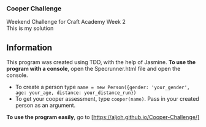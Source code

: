 ### Cooper Challenge
Weekend Challenge for Craft Academy Week 2  
This is my solution

## Information
This program was created using TDD, with the help of Jasmine.
**To use the program with a console**, open the Specrunner.html file and open the console.
* To create a person type `name = new Person({gender: 'your_gender', age: your_age, distance: your_distance_run})`
* To get your cooper assessment, type `cooper(name)`. Pass in your created person as an argument.  

**To use the program easily**, go to [https://aljoh.github.io/Cooper-Challenge/]

